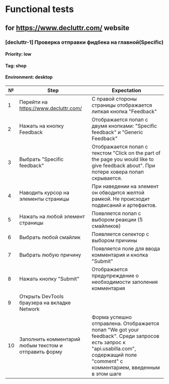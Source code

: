 # Functional tests
##	for https://www.decluttr.com/ website


### [decluttr-1] Проверка отправки фидбека на главной(Specific)
#### Priority: low
#### Tag: shop
#### Environment: desktop
№ | Step | Expectation
--|------|-------------
1 | Перейти на https://www.decluttr.com/ | С правой стороны страницы отображается липкая кнопка "Feedback"
2 | Нажать на кнопку Feedback | Отображается попап с двумя кнопками: "Specific feedback" и "Generic Feedback"
3 | Выбрать "Specific feedback" | Отображается попап с текстом "Click on the part of the page you would like to give feedback about". При потере ховера попап скрывается.
4 | Наводить курсор на элементы страницы | При наведении на элемент он обводится желтой рамкой. Не происходит подвисаний и артефактов.
5 | Нажать на любой элемент страницы | Появляется попап с выбором реакции (5 смайликов)
6 | Выбрать любой смайлик | Появляется селектор с выбором причины
7 | Выбрать любую причину | Появляется поле для ввода комментария и кнопка "Submit"
8 | Нажать кнопку "Submit" | Отображается предупреждение о необходимости заполения комментария
9 | Открыть DevTools браузера на вкладке Network | 
10 | Заполнить комментарий любым текстом и отправить форму | Форма успешно отправлена. Отображается попап "We got your feedback". Среди запросов есть запрос к "api.usabilla.com", содержащий поле "comment" с комментарием, введенным в этом шаге